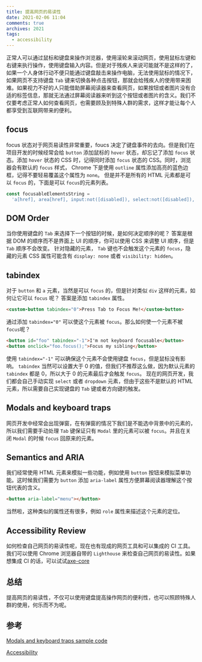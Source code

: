 ```yaml
---
title: 提高网页的易读性
date: 2021-02-06 11:04
comments: true
archives: 2021
tags:
  - accessibility
---
```


正常人可以通过鼠标和键盘来操作浏览器，使用滚轮来滚动网页，使用鼠标左键和右键来执行操作，使用键盘输入内容。但是对于残疾人来说可能就不是这样的了，如果一个人身体行动不便只能通过键盘敲击来操作电脑，无法使用鼠标的情况下，如果网页不支持键盘 `Tab` 键来切换各种点击按钮，那就会给残疾人的使用带来困难。如果视力不好的人只能借助屏幕阅读器来查看网页，如果按钮或者图片没有合适的标签信息，那就无法通过屏幕阅读器来听到这个按钮或者图片的含义。我们不仅要考虑正常人如何查看网页，也需要顾及到特殊人群的需求，这样才能让每个人都享受到互联网带来的便利。

## focus

focus 状态对于网页易读性非常重要，foucs 决定了键盘事件的去向。但是我们在项目开发的时候经常会给 `button` 添加鼠标的 `hover` 状态，却忘记了添加 `focus` 状态。添加 `hover` 状态的 CSS 时，记得同时添加 `focus` 状态的 CSS。同时，浏览器会有默认的 `focus` 样式， Chrome 下是使用 `outline` 属性添加高亮的蓝色边框，记得不要轻易覆盖这个属性为 `none`。
但是并不是所有的 HTML 元素都是可以 `focus` 的，下面是可以 `focus`的元素列表。

```js
const focusableElementsString =
  'a[href], area[href], input:not([disabled]), select:not([disabled]), textarea:not([disabled]), button:not([disabled]), iframe, object, embed, [tabindex="0"], [contenteditable]';
```

## DOM Order

当你使用键盘的 `Tab` 来选择下一个按钮的时候，是如何决定顺序的呢？ 答案是根据 DOM 的顺序而不是界面上 UI 的顺序，你可以使用 CSS 来调整 UI 顺序，但是 `Tab` 顺序不会改变。
针对隐藏的元素， `Tab` 键也不会触发这个元素的 `focus`，隐藏的元素 CSS 属性可能含有 `display: none` 或者 `visibility: hidden`。

## tabindex

对于 `button` 和 `a` 元素，当然是可以 `focus` 的，但是针对类似 `div` 这样的元素，如何让它可以 `focus` 呢？ 答案是添加 `tabindex` 属性。

```html
<custom-button tabindex="0">Press Tab to Focus Me!</custom-button>
```

通过添加 `tabindex="0"` 可以使这个元素被 `focus`。那么如何使一个元素不被 `focus`呢？

```html
<button id="foo" tabindex="-1">I'm not keyboard focusable</button>
<button onclick="foo.focus();">Focus my sibling</button>
```

使用 `tabindex="-1"` 可以确保这个元素不会使用键盘 `focus`，但是鼠标没有影响。
`tabindex` 当然可以设置大于 0 的值，但我们不推荐这么做，因为默认元素的 `tabindex` 都是 0，所以大于 0 的元素最后才会触发 `focus`。
现在的网页开发，我们都会自己手动实现 `select` 或者 `dropdown` 元素，但由于这些不是默认的 HTML 元素，所以需要自己实现键盘的 `Tab` 键或者方向键的触发。

## Modals and keyboard traps

网页开发中经常会出现弹窗，在有弹窗的情况下我们是不能选中背景中的元素的，所以我们需要手动处理 `Tab` 键保证只有 `Modal` 里的元素可以被 `focus`。并且在关闭 `Modal` 的时候 `focus` 回原来的元素。

## Semantics and ARIA

我们经常使用 HTML 元素来模拟一些功能，例如使用 `button` 按钮来模拟菜单功能。这时候我们需要为 `button` 添加 `aria-label` 属性方便屏幕阅读器理解这个按钮代表的含义。

```html
<button aria-label="menu"></button>
```

当然啦，这种类似的属性还有很多，例如 `role` 属性来描述这个元素的定位。

## Accessibility Review

如何检查自己网页的易读性呢，现在也有现成的网页工具和可以集成的 CI 工具。我们可以使用 Chrome 浏览器自带的 `Lighthouse` 来检查自己网页的易读性。如果想集成 CI 的话，可以试试[axe-core](https://github.com/dequelabs/axe-core)

## 总结

提高网页的易读性，不仅可以使用键盘提高操作网页的便利性，也可以照顾特殊人群的使用，何乐而不为呢。

## 参考

[Modals and keyboard traps sample code](https://github.com/udacity/ud891/tree/gh-pages/lesson2-focus/07-modals-and-keyboard-traps/solution)

[Accessibility](https://developers.google.com/web/fundamentals/accessibility)
